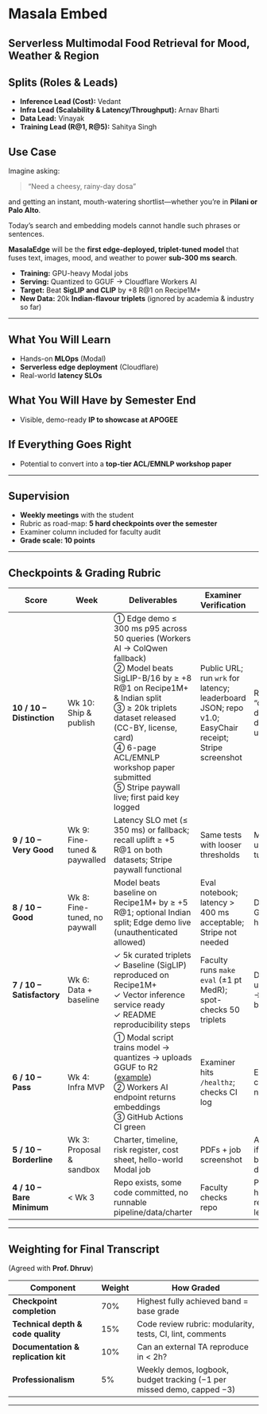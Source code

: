 # Masala Embed
Serverless Multimodal Food Retrieval for Mood, Weather &amp; Region
---

## Splits (Roles & Leads)
- **Inference Lead (Cost):** Vedant  
- **Infra Lead (Scalability & Latency/Throughput):** Arnav Bharti  
- **Data Lead:** Vinayak  
- **Training Lead (R@1, R@5):** Sahitya Singh  

## Use Case
Imagine asking:  
> “Need a cheesy, rainy-day dosa”  

and getting an instant, mouth-watering shortlist—whether you’re in **Pilani or Palo Alto**.  

Today’s search and embedding models cannot handle such phrases or sentences.  

**MasalaEdge** will be the **first edge-deployed, triplet-tuned model** that fuses text, images, mood, and weather to power **sub-300 ms search**.  

- **Training:** GPU-heavy Modal jobs  
- **Serving:** Quantized to GGUF → Cloudflare Workers AI  
- **Target:** Beat **SigLIP and CLIP** by +8 R@1 on Recipe1M+  
- **New Data:** 20k **Indian-flavour triplets** (ignored by academia & industry so far)

---

## What You Will Learn
- Hands-on **MLOps** (Modal)  
- **Serverless edge deployment** (Cloudflare)  
- Real-world **latency SLOs**

## What You Will Have by Semester End
- Visible, demo-ready **IP to showcase at APOGEE**

## If Everything Goes Right
- Potential to convert into a **top-tier ACL/EMNLP workshop paper**

---

## Supervision
- **Weekly meetings** with the student  
- Rubric as road-map: **5 hard checkpoints over the semester**  
- Examiner column included for faculty audit  
- **Grade scale: 10 points**

---

## Checkpoints & Grading Rubric

| Score | Week | Deliverables | Examiner Verification | Comments / Risk Flags |
|-------|------|--------------|------------------------|-----------------------|
| **10 / 10 – Distinction** | Wk 10: Ship & publish | ① Edge demo ≤ 300 ms p95 across 50 queries (Workers AI → ColQwen fallback)<br>② Model beats SigLIP-B/16 by ≥ +8 R@1 on Recipe1M+ & Indian split<br>③ ≥ 20k triplets dataset released (CC-BY, license, card)<br>④ 6-page ACL/EMNLP workshop paper submitted<br>⑤ Stripe paywall live; first paid key logged | Public URL; run `wrk` for latency; leaderboard JSON; repo v1.0; EasyChair receipt; Stripe screenshot | Requires weekly “demo-or-die” discipline; dataset QA is usual downfall |
| **9 / 10 – Very Good** | Wk 9: Fine-tuned & paywalled | Latency SLO met (≤ 350 ms) or fallback; recall uplift ≥ +5 R@1 on both datasets; Stripe paywall functional | Same tests with looser thresholds | Missing piece usually latency tuning on Modal |
| **8 / 10 – Good** | Wk 8: Fine-tuned, no paywall | Model beats baseline on Recipe1M+ by ≥ +5 R@1; optional Indian split; Edge demo live (unauthenticated allowed) | Eval notebook; latency > 400 ms acceptable; Stripe not needed | Data noise or GPU overruns hit here |
| **7 / 10 – Satisfactory** | Wk 6: Data + baseline | ✓ 5k curated triplets<br>✓ Baseline (SigLIP) reproduced on Recipe1M+<br>✓ Vector inference service ready<br>✓ README reproducibility steps | Faculty runs `make eval` (±1 pt MedR); spot-checks 50 triplets | Data cleaning underestimated → common blocker |
| **6 / 10 – Pass** | Wk 4: Infra MVP | ① Modal script trains model → quantizes → uploads GGUF to R2 ([example](https://huggingface.co/qwen/qwen3-embedding-0.6b))<br>② Workers AI endpoint returns embeddings<br>③ GitHub Actions CI green | Examiner hits `/healthz`; checks CI log | Easy with coding skills; no novelty yet |
| **5 / 10 – Borderline** | Wk 3: Proposal & sandbox | Charter, timeline, risk register, cost sheet, hello-world Modal job | PDFs + job screenshot | Acceptable only if severe blockers documented |
| **4 / 10 – Bare Minimum** | < Wk 3 | Repo exists, some code committed, no runnable pipeline/data/charter | Faculty checks repo | Passable, but hurts recommendation letters |

---

## Weighting for Final Transcript  
(Agreed with **Prof. Dhruv**)  

| Component | Weight | How Graded |
|-----------|--------|------------|
| **Checkpoint completion** | 70% | Highest fully achieved band = base grade |
| **Technical depth & code quality** | 15% | Code review rubric: modularity, tests, CI, lint, comments |
| **Documentation & replication kit** | 10% | Can an external TA reproduce in < 2h? |
| **Professionalism** | 5% | Weekly demos, logbook, budget tracking (−1 per missed demo, capped −3) |

---


